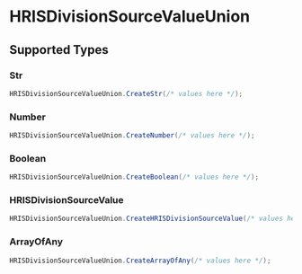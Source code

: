 # HRISDivisionSourceValueUnion


## Supported Types

### Str

```csharp
HRISDivisionSourceValueUnion.CreateStr(/* values here */);
```

### Number

```csharp
HRISDivisionSourceValueUnion.CreateNumber(/* values here */);
```

### Boolean

```csharp
HRISDivisionSourceValueUnion.CreateBoolean(/* values here */);
```

### HRISDivisionSourceValue

```csharp
HRISDivisionSourceValueUnion.CreateHRISDivisionSourceValue(/* values here */);
```

### ArrayOfAny

```csharp
HRISDivisionSourceValueUnion.CreateArrayOfAny(/* values here */);
```

